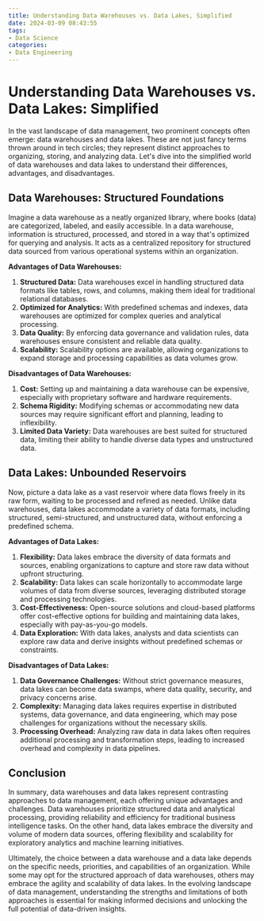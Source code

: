 ```yaml
---
title: Understanding Data Warehouses vs. Data Lakes, Simplified
date: 2024-03-09 08:43:55
tags:
- Data Science
categories:
- Data Engineering
---
```


# Understanding Data Warehouses vs. Data Lakes: Simplified

In the vast landscape of data management, two prominent concepts often emerge: data warehouses and data lakes. These are not just fancy terms thrown around in tech circles; they represent distinct approaches to organizing, storing, and analyzing data. Let's dive into the simplified world of data warehouses and data lakes to understand their differences, advantages, and disadvantages.

## Data Warehouses: Structured Foundations

Imagine a data warehouse as a neatly organized library, where books (data) are categorized, labeled, and easily accessible. In a data warehouse, information is structured, processed, and stored in a way that's optimized for querying and analysis. It acts as a centralized repository for structured data sourced from various operational systems within an organization.

**Advantages of Data Warehouses:**

1. **Structured Data:** Data warehouses excel in handling structured data formats like tables, rows, and columns, making them ideal for traditional relational databases.
2. **Optimized for Analytics:** With predefined schemas and indexes, data warehouses are optimized for complex queries and analytical processing.
3. **Data Quality:** By enforcing data governance and validation rules, data warehouses ensure consistent and reliable data quality.
4. **Scalability:** Scalability options are available, allowing organizations to expand storage and processing capabilities as data volumes grow.

**Disadvantages of Data Warehouses:**

1. **Cost:** Setting up and maintaining a data warehouse can be expensive, especially with proprietary software and hardware requirements.
2. **Schema Rigidity:** Modifying schemas or accommodating new data sources may require significant effort and planning, leading to inflexibility.
3. **Limited Data Variety:** Data warehouses are best suited for structured data, limiting their ability to handle diverse data types and unstructured data.

## Data Lakes: Unbounded Reservoirs

Now, picture a data lake as a vast reservoir where data flows freely in its raw form, waiting to be processed and refined as needed. Unlike data warehouses, data lakes accommodate a variety of data formats, including structured, semi-structured, and unstructured data, without enforcing a predefined schema.

**Advantages of Data Lakes:**

1. **Flexibility:** Data lakes embrace the diversity of data formats and sources, enabling organizations to capture and store raw data without upfront structuring.
2. **Scalability:** Data lakes can scale horizontally to accommodate large volumes of data from diverse sources, leveraging distributed storage and processing technologies.
3. **Cost-Effectiveness:** Open-source solutions and cloud-based platforms offer cost-effective options for building and maintaining data lakes, especially with pay-as-you-go models.
4. **Data Exploration:** With data lakes, analysts and data scientists can explore raw data and derive insights without predefined schemas or constraints.

**Disadvantages of Data Lakes:**

1. **Data Governance Challenges:** Without strict governance measures, data lakes can become data swamps, where data quality, security, and privacy concerns arise.
2. **Complexity:** Managing data lakes requires expertise in distributed systems, data governance, and data engineering, which may pose challenges for organizations without the necessary skills.
3. **Processing Overhead:** Analyzing raw data in data lakes often requires additional processing and transformation steps, leading to increased overhead and complexity in data pipelines.

## Conclusion

In summary, data warehouses and data lakes represent contrasting approaches to data management, each offering unique advantages and challenges. Data warehouses prioritize structured data and analytical processing, providing reliability and efficiency for traditional business intelligence tasks. On the other hand, data lakes embrace the diversity and volume of modern data sources, offering flexibility and scalability for exploratory analytics and machine learning initiatives.

Ultimately, the choice between a data warehouse and a data lake depends on the specific needs, priorities, and capabilities of an organization. While some may opt for the structured approach of data warehouses, others may embrace the agility and scalability of data lakes. In the evolving landscape of data management, understanding the strengths and limitations of both approaches is essential for making informed decisions and unlocking the full potential of data-driven insights.

